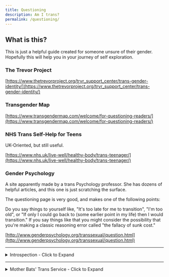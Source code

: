 ```yaml
---
title: Questioning
description: Am I trans?
permalink: /questioning/
---
```


## What is this?
This is just a helpful guide created for someone unsure of their gender. 
Hopefully this will help you in your journey of self exploration.

### The Trevor Project 
[https://www.thetrevorproject.org/trvr_support_center/trans-gender-identity/](https://www.thetrevorproject.org/trvr_support_center/trans-gender-identity/)


### Transgender Map
[https://www.transgendermap.com/welcome/for-questioning-readers/](https://www.transgendermap.com/welcome/for-questioning-readers/)

### NHS Trans Self-Help for Teens
UK-Oriented, but still useful.

[https://www.nhs.uk/live-well/healthy-body/trans-teenager/](https://www.nhs.uk/live-well/healthy-body/trans-teenager/)

### Gender Psychology
A site apparently made by a trans Psychology professor. She has dozens of helpful articles, and this one is just scratching the surface.

The questioning page is very good, and makes one of the following points:

Do you say things to yourself like, "It's too late for me to transition", "I'm too old", or "If only I could go back to (some earlier point in my life) then I would transition." If you say things like that you might consider the possibility that you're making a classic reasoning error called "the fallacy of sunk cost."

[http://www.genderpsychology.org/transsexual/question.html](http://www.genderpsychology.org/transsexual/question.html)

---

<details>
  <summary>Introspection - Click to Expand</summary>
  <br>
  Take the time to be alone with your thoughts and/or a pen and paper and try and think about how you feel. 
  You don't always need to put your feelings into words or concrete thought. You may not even get a clear answer the first few times. 
  Just keep calm, and take a deep breath. you don't have to know everything about yourself instantly. 
  Self exploration can be tough, but is well worth it in the end.

</details>

---

<details>
  <summary>Mother Bats' Trans Service - Click to Expand</summary>
  <br>
  
Mother Bat is a lovely tripcode user with a heart of gold. 
She made this guide to help questioning trans men and women.
   


### Question Distinction

First, let me make the distinction of asking whether or not you are "trans" and whether or not you should transition. 
What do you even mean by "trans?" 
Perhaps you mean "truly identified as the other side"? Or maybe it's just "trans enough to transition." 
You should decide your identity by your own personal feelings and your actions by your circumstances.

### Leap of Faith

Anyway. You can ask a million questions about whether or not you are trans. 
You might tally up all the masculine and feminine things you like, if that makes a difference. 
In the end it will take a leap of faith. Decision are difficult because we don't know the full ramification of them. 
You're worried that maybe you'll transition and regret it. Or maybe you won't transition and regret it. You won't know the future. 
You can bring it to a pretty good guess, but you won't be 100% sure. So relax once you get to 85%.

### What's the worst that could happen? 

If you take hormones and find you don't like it, you get off them. 
If your body is permanently changed a bit, you'll be a little strange, 
that's all. Relax, life is just a ride. 
On the other hand, if you choose not to transition, 
that's fine too, but you'd be left with your imagination of what 
could have been, rather than knowing what could have been.

### What questions to ask

Are you trans? Should you transition? 
No need to ask yourself a million questions of whether or not you like dolls 
or battleships. You don't have to be a girl to hang out with girls. 
Instead, imagine that there is no one else in the world; 
just you and a mirror. 
Do you want to be a man or a woman? 
Does it bring you joy to be called a man or a woman? 
You can still play with dolls and battleships. 
Do you want to be playing with battleships as a girl or a boy? 
Then consider others, not as people, but as an environment. 
Do you want people to call you a woman? 
Treat you as a woman? Expect things of you like a woman? Or a man?

### The Meta

All this back and forth and no clear answers. 
Let's take a step back. 
You've been struggling with this for so long, 
even when you've tried to commit to a life of cis normality. 
This fact shows some significance to it. 
It won't leave you alone. Perhaps you are trans. Or should consider it.


### Pro/Cons Chart
Don't make charts like this.
```diff
-Option 1 Pros | Option 1 Cons
-Money         | No Happiness  
```

Make them like this.
```diff
+Option 1     | Option 2
+Money        | No Money
+No Happiness | Happiness
```
    
### Flip Flop
It's natural to feel strongly about things at some times and feel less at others.

---

There is a 2nd part to this, but it involves becoming trans after a decision has been made, so it has been placed [here.](https://estrogen.rocks/misc)
</details>

